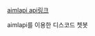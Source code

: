 [aimlapi api링크](https://aimlapi.com/app/keys/?utm_source=email&utm_source=mailchimp&utm_medium=email&utm_medium=email&utm_campaign=retentionsignup&utm_campaign=Welcome2-EMAIL_CAMPAIGN_2024_06_09_02_54&utm_term=0_03d4f1dc32-06678be5c6-[LIST_EMAIL_ID])

aimlapi를 이용한 디스코드 쳇봇